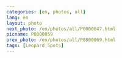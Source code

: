 ```yaml
---
categories: [en, photos, all]
lang: en
layout: photo
next_photo: /en/photos/all/P0000047.html
picname: P0000059
prev_photo: /en/photos/all/P0000069.html
tags: [Leopard Spots]
---
```

